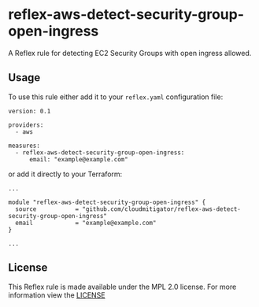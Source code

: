 # reflex-aws-detect-security-group-open-ingress
A Reflex rule for detecting EC2 Security Groups with open ingress allowed.

## Usage
To use this rule either add it to your `reflex.yaml` configuration file:  
```
version: 0.1

providers:
  - aws

measures:
  - reflex-aws-detect-security-group-open-ingress:
      email: "example@example.com"
```

or add it directly to your Terraform:  
```
...

module "reflex-aws-detect-security-group-open-ingress" {
  source           = "github.com/cloudmitigator/reflex-aws-detect-security-group-open-ingress"
  email            = "example@example.com"
}

...
```

## License
This Reflex rule is made available under the MPL 2.0 license. For more information view the [LICENSE](https://github.com/cloudmitigator/reflex-aws-detect-security-group-open-ingress/blob/master/LICENSE) 
